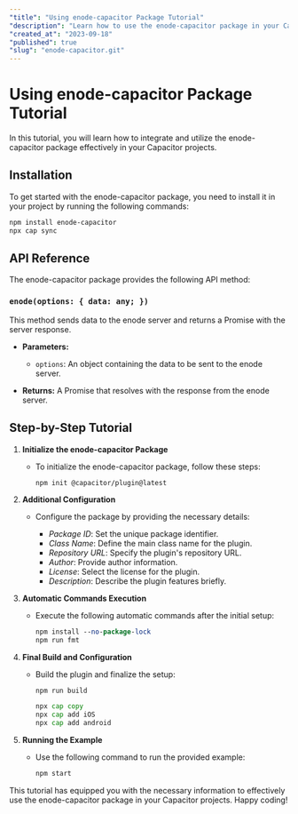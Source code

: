 ```yaml
---
"title": "Using enode-capacitor Package Tutorial"
"description": "Learn how to use the enode-capacitor package in your Capacitor projects. This tutorial will guide you through the installation, API reference, and configuration steps."
"created_at": "2023-09-18"
"published": true
"slug": "enode-capacitor.git"
---
```


# Using enode-capacitor Package Tutorial

In this tutorial, you will learn how to integrate and utilize the enode-capacitor package effectively in your Capacitor projects.

## Installation

To get started with the enode-capacitor package, you need to install it in your project by running the following commands:

```bash
npm install enode-capacitor
npx cap sync
```

## API Reference

The enode-capacitor package provides the following API method:

### `enode(options: { data: any; })`

This method sends data to the enode server and returns a Promise with the server response.

- **Parameters:**
  - `options`: An object containing the data to be sent to the enode server.

- **Returns:**
  A Promise that resolves with the response from the enode server.

## Step-by-Step Tutorial

1. **Initialize the enode-capacitor Package**
   
    - To initialize the enode-capacitor package, follow these steps:
    
      ```bash
      npm init @capacitor/plugin@latest
      ```

2. **Additional Configuration**
   
    - Configure the package by providing the necessary details:
    
      - *Package ID*: Set the unique package identifier.
      - *Class Name*: Define the main class name for the plugin.
      - *Repository URL*: Specify the plugin's repository URL.
      - *Author*: Provide author information.
      - *License*: Select the license for the plugin.
      - *Description*: Describe the plugin features briefly.

3. **Automatic Commands Execution**
   
    - Execute the following automatic commands after the initial setup:
    
      ```perl
      npm install --no-package-lock
      npm run fmt
      ```

4. **Final Build and Configuration**
   
    - Build the plugin and finalize the setup:
    
      ```arduino
      npm run build
      ```
      
      ```go
      npx cap copy
      npx cap add iOS
      npx cap add android
      ```

5. **Running the Example**
   
    - Use the following command to run the provided example:
    
      ```bash
      npm start
      ```

This tutorial has equipped you with the necessary information to effectively use the enode-capacitor package in your Capacitor projects. Happy coding!
```
